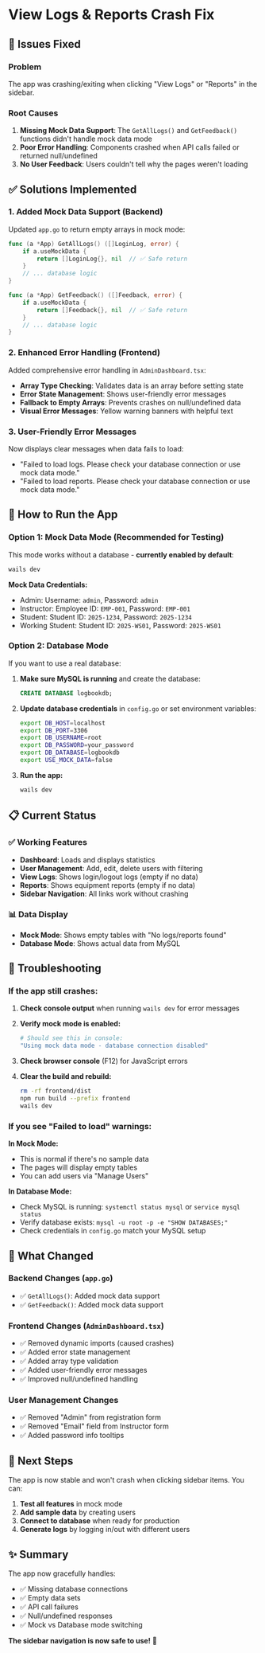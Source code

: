 # View Logs & Reports Crash Fix

## 🔧 Issues Fixed

### Problem
The app was crashing/exiting when clicking "View Logs" or "Reports" in the sidebar.

### Root Causes
1. **Missing Mock Data Support**: The `GetAllLogs()` and `GetFeedback()` functions didn't handle mock data mode
2. **Poor Error Handling**: Components crashed when API calls failed or returned null/undefined
3. **No User Feedback**: Users couldn't tell why the pages weren't loading

## ✅ Solutions Implemented

### 1. Added Mock Data Support (Backend)
Updated `app.go` to return empty arrays in mock mode:

```go
func (a *App) GetAllLogs() ([]LoginLog, error) {
    if a.useMockData {
        return []LoginLog{}, nil  // ✅ Safe return
    }
    // ... database logic
}

func (a *App) GetFeedback() ([]Feedback, error) {
    if a.useMockData {
        return []Feedback{}, nil  // ✅ Safe return
    }
    // ... database logic
}
```

### 2. Enhanced Error Handling (Frontend)
Added comprehensive error handling in `AdminDashboard.tsx`:

- **Array Type Checking**: Validates data is an array before setting state
- **Error State Management**: Shows user-friendly error messages
- **Fallback to Empty Arrays**: Prevents crashes on null/undefined data
- **Visual Error Messages**: Yellow warning banners with helpful text

### 3. User-Friendly Error Messages
Now displays clear messages when data fails to load:
- "Failed to load logs. Please check your database connection or use mock data mode."
- "Failed to load reports. Please check your database connection or use mock data mode."

## 🚀 How to Run the App

### Option 1: Mock Data Mode (Recommended for Testing)
This mode works without a database - **currently enabled by default**:

```bash
wails dev
```

**Mock Data Credentials:**
- Admin: Username: `admin`, Password: `admin`
- Instructor: Employee ID: `EMP-001`, Password: `EMP-001`
- Student: Student ID: `2025-1234`, Password: `2025-1234`
- Working Student: Student ID: `2025-WS01`, Password: `2025-WS01`

### Option 2: Database Mode
If you want to use a real database:

1. **Make sure MySQL is running** and create the database:
   ```sql
   CREATE DATABASE logbookdb;
   ```

2. **Update database credentials** in `config.go` or set environment variables:
   ```bash
   export DB_HOST=localhost
   export DB_PORT=3306
   export DB_USERNAME=root
   export DB_PASSWORD=your_password
   export DB_DATABASE=logbookdb
   export USE_MOCK_DATA=false
   ```

3. **Run the app:**
   ```bash
   wails dev
   ```

## 📋 Current Status

### ✅ Working Features
- **Dashboard**: Loads and displays statistics
- **User Management**: Add, edit, delete users with filtering
- **View Logs**: Shows login/logout logs (empty if no data)
- **Reports**: Shows equipment reports (empty if no data)
- **Sidebar Navigation**: All links work without crashing

### 📊 Data Display
- **Mock Mode**: Shows empty tables with "No logs/reports found"
- **Database Mode**: Shows actual data from MySQL

## 🐛 Troubleshooting

### If the app still crashes:

1. **Check console output** when running `wails dev` for error messages

2. **Verify mock mode is enabled:**
   ```bash
   # Should see this in console:
   "Using mock data mode - database connection disabled"
   ```

3. **Check browser console** (F12) for JavaScript errors

4. **Clear the build and rebuild:**
   ```bash
   rm -rf frontend/dist
   npm run build --prefix frontend
   wails dev
   ```

### If you see "Failed to load" warnings:

**In Mock Mode:**
- This is normal if there's no sample data
- The pages will display empty tables
- You can add users via "Manage Users"

**In Database Mode:**
- Check MySQL is running: `systemctl status mysql` or `service mysql status`
- Verify database exists: `mysql -u root -p -e "SHOW DATABASES;"`
- Check credentials in `config.go` match your MySQL setup

## 📝 What Changed

### Backend Changes (`app.go`)
- ✅ `GetAllLogs()`: Added mock data support
- ✅ `GetFeedback()`: Added mock data support

### Frontend Changes (`AdminDashboard.tsx`)
- ✅ Removed dynamic imports (caused crashes)
- ✅ Added error state management
- ✅ Added array type validation
- ✅ Added user-friendly error messages
- ✅ Improved null/undefined handling

### User Management Changes
- ✅ Removed "Admin" from registration form
- ✅ Removed "Email" field from Instructor form
- ✅ Added password info tooltips

## 🎯 Next Steps

The app is now stable and won't crash when clicking sidebar items. You can:

1. **Test all features** in mock mode
2. **Add sample data** by creating users
3. **Connect to database** when ready for production
4. **Generate logs** by logging in/out with different users

## ✨ Summary

The app now gracefully handles:
- ✅ Missing database connections
- ✅ Empty data sets
- ✅ API call failures
- ✅ Null/undefined responses
- ✅ Mock vs Database mode switching

**The sidebar navigation is now safe to use!** 🎉


